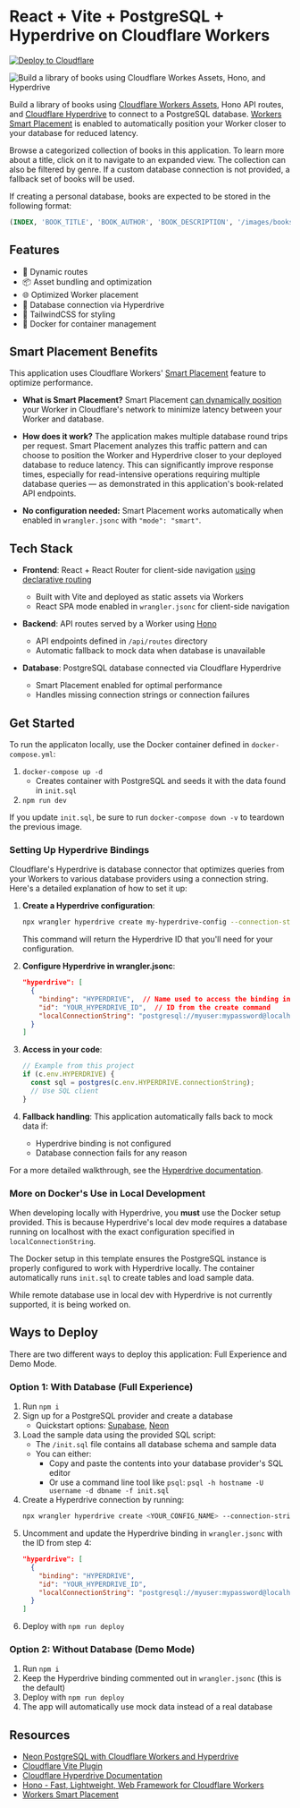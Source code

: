 # React + Vite + PostgreSQL + Hyperdrive on Cloudflare Workers

[![Deploy to Cloudflare](https://deploy.workers.cloudflare.com/button)](https://deploy.workers.cloudflare.com/?url=https://github.com/cloudflare/templates/tree/staging/ancient-surf-2964)

![Build a library of books using Cloudflare Workes Assets, Hono, and Hyperdrive](https://imagedelivery.net/wSMYJvS3Xw-n339CbDyDIA/cd71c67a-253f-477d-022c-2f90cb4b3d00/public)

<!-- dash-content-start -->

Build a library of books using [Cloudflare Workers Assets](https://developers.cloudflare.com/workers/static-assets/), Hono API routes, and [Cloudflare Hyperdrive](https://developers.cloudflare.com/hyperdrive/) to connect to a PostgreSQL database. [Workers Smart Placement](https://developers.cloudflare.com/workers/configuration/smart-placement/) is enabled to automatically position your Worker closer to your database for reduced latency.

Browse a categorized collection of books in this application. To learn more about a title, click on it to navigate to an expanded view. The collection can also be filtered by genre. If a custom database connection is not provided, a fallback set of books will be used.

If creating a personal database, books are expected to be stored in the following format:

```sql
(INDEX, 'BOOK_TITLE', 'BOOK_AUTHOR', 'BOOK_DESCRIPTION', '/images/books/BOOK_COVER_IMAGE.jpg', 'BOOK_GENRE')
```

## Features

- 📖 Dynamic routes
- 📦 Asset bundling and optimization
- 🌐 Optimized Worker placement
- 🚀 Database connection via Hyperdrive
- 🎉 TailwindCSS for styling
- 🐳 Docker for container management

## Smart Placement Benefits

This application uses Cloudflare Workers' [Smart Placement](https://developers.cloudflare.com/workers/configuration/smart-placement/) feature to optimize performance.

- **What is Smart Placement?** Smart Placement [can dynamically position](https://developers.cloudflare.com/workers/configuration/smart-placement/#understand-how-smart-placement-works) your Worker in Cloudflare's network to minimize latency between your Worker and database.

- **How does it work?** The application makes multiple database round trips per request. Smart Placement analyzes this traffic pattern and can choose to position the Worker and Hyperdrive closer to your deployed database to reduce latency. This can significantly improve response times, especially for read-intensive operations requiring multiple database queries — as demonstrated in this application's book-related API endpoints.

- **No configuration needed:** Smart Placement works automatically when enabled in `wrangler.jsonc` with `"mode": "smart"`.

<!-- dash-content-end -->

## Tech Stack

- **Frontend**: React + React Router for client-side navigation [using declarative routing](https://reactrouter.com/en/main/start/overview)

  - Built with Vite and deployed as static assets via Workers
  - React SPA mode enabled in `wrangler.jsonc` for client-side navigation

- **Backend**: API routes served by a Worker using [Hono](https://hono.dev/)

  - API endpoints defined in `/api/routes` directory
  - Automatic fallback to mock data when database is unavailable

- **Database**: PostgreSQL database connected via Cloudflare Hyperdrive
  - Smart Placement enabled for optimal performance
  - Handles missing connection strings or connection failures

## Get Started

To run the applicaton locally, use the Docker container defined in `docker-compose.yml`:

1. `docker-compose up -d`
   - Creates container with PostgreSQL and seeds it with the data found in `init.sql`
2. `npm run dev`

If you update `init.sql`, be sure to run `docker-compose down -v` to teardown the previous image.

### Setting Up Hyperdrive Bindings

Cloudflare's Hyperdrive is database connector that optimizes queries from your Workers to various database providers using a connection string. Here's a detailed explanation of how to set it up:

1. **Create a Hyperdrive configuration**:

   ```sh
   npx wrangler hyperdrive create my-hyperdrive-config --connection-string="postgres://user:password@hostname:port/dbname"
   ```

   This command will return the Hyperdrive ID that you'll need for your configuration.

2. **Configure Hyperdrive in wrangler.jsonc**:

   ```json
   "hyperdrive": [
     {
       "binding": "HYPERDRIVE",  // Name used to access the binding in your code
       "id": "YOUR_HYPERDRIVE_ID",  // ID from the create command
       "localConnectionString": "postgresql://myuser:mypassword@localhost:5432/mydatabase"  // Local dev connection
     }
   ]
   ```

3. **Access in your code**:

   ```javascript
   // Example from this project
   if (c.env.HYPERDRIVE) {
     const sql = postgres(c.env.HYPERDRIVE.connectionString);
     // Use SQL client
   }
   ```

4. **Fallback handling**: This application automatically falls back to mock data if:
   - Hyperdrive binding is not configured
   - Database connection fails for any reason

For a more detailed walkthrough, see the [Hyperdrive documentation](https://developers.cloudflare.com/hyperdrive/configuration/connect-to-postgres/).

### More on Docker's Use in Local Development

When developing locally with Hyperdrive, you **must** use the Docker setup provided. This is because Hyperdrive's local dev mode requires a database running on localhost with the exact configuration specified in `localConnectionString`.

The Docker setup in this template ensures the PostgreSQL instance is properly configured to work with Hyperdrive locally. The container automatically runs `init.sql` to create tables and load sample data.

While remote database use in local dev with Hyperdrive is not currently supported, it is being worked on.

## Ways to Deploy

There are two different ways to deploy this application: Full Experience and Demo Mode.

### Option 1: With Database (Full Experience)

1. Run `npm i`
2. Sign up for a PostgreSQL provider and create a database
   - Quickstart options: [Supabase](https://supabase.com/), [Neon](https://neon.tech/)
3. Load the sample data using the provided SQL script:
   - The `/init.sql` file contains all database schema and sample data
   - You can either:
     - Copy and paste the contents into your database provider's SQL editor
     - Or use a command line tool like `psql`: `psql -h hostname -U username -d dbname -f init.sql`
4. Create a Hyperdrive connection by running:
   ```sh
   npx wrangler hyperdrive create <YOUR_CONFIG_NAME> --connection-string="<postgres://user:password@HOSTNAME_OR_IP_ADDRESS:PORT/database_name>"
   ```
5. Uncomment and update the Hyperdrive binding in `wrangler.jsonc` with the ID from step 4:
   ```json
   "hyperdrive": [
     {
       "binding": "HYPERDRIVE",
       "id": "YOUR_HYPERDRIVE_ID",
       "localConnectionString": "postgresql://myuser:mypassword@localhost:5432/mydatabase"
     }
   ]
   ```
6. Deploy with `npm run deploy`

### Option 2: Without Database (Demo Mode)

1. Run `npm i`
2. Keep the Hyperdrive binding commented out in `wrangler.jsonc` (this is the default)
3. Deploy with `npm run deploy`
4. The app will automatically use mock data instead of a real database

## Resources

- [Neon PostgreSQL with Cloudflare Workers and Hyperdrive](https://developers.cloudflare.com/hyperdrive/examples/neon/)
- [Cloudflare Vite Plugin](https://www.npmjs.com/package/@cloudflare/vite-plugin)
- [Cloudflare Hyperdrive Documentation](https://developers.cloudflare.com/hyperdrive/get-started/)
- [Hono - Fast, Lightweight, Web Framework for Cloudflare Workers](https://hono.dev/docs/getting-started/cloudflare-workers)
- [Workers Smart Placement](https://developers.cloudflare.com/workers/configuration/smart-placement/)
